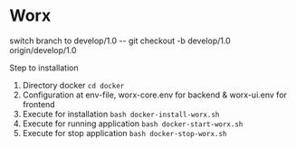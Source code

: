 # Worx
switch branch to develop/1.0
-- git checkout -b develop/1.0 origin/develop/1.0

Step to installation
1. Directory docker `cd docker`
2. Configuration at env-file, worx-core.env for backend & worx-ui.env for frontend
3. Execute for installation `bash docker-install-worx.sh`
4. Execute for running application `bash docker-start-worx.sh`
5. Execute for stop application `bash docker-stop-worx.sh`
